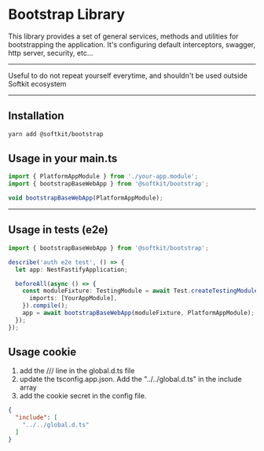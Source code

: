 # Bootstrap Library

This library provides a set of general services, methods and utilities for bootstrapping the application.
It's configuring default interceptors, swagger, http server, security, etc...

---

Useful to do not repeat yourself everytime, and shouldn't be used outside Softkit ecosystem

---

## Installation

```bash
yarn add @softkit/bootstrap
```

## Usage in your main.ts

```typescript
import { PlatformAppModule } from './your-app.module';
import { bootstrapBaseWebApp } from '@softkit/bootstrap';

void bootstrapBaseWebApp(PlatformAppModule);
```

---

## Usage in tests (e2e)

```typescript
import { bootstrapBaseWebApp } from '@softkit/bootstrap';

describe('auth e2e test', () => {
  let app: NestFastifyApplication;

  beforeAll(async () => {
    const moduleFixture: TestingModule = await Test.createTestingModule({
      imports: [YourAppModule],
    }).compile();
    app = await bootstrapBaseWebApp(moduleFixture, PlatformAppModule);
  });
});
```
## Usage cookie

1. add the /// <reference types="@fastify/cookie" /> line in the global.d.ts file
2. update the tsconfig.app.json. Add the "../../global.d.ts" in the include array
3. add the cookie secret in the config file.
```json
{
  "include": [
    "../../global.d.ts"
  ]
}
```


